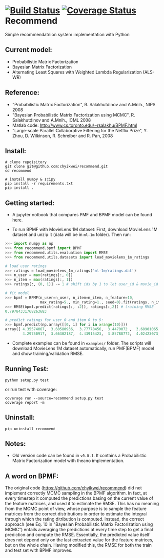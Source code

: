 [![Build Status](https://circleci.com/gh/chyikwei/recommend.png?&style=shield)](https://circleci.com/gh/gh/chyikwei/recommend)
[![Coverage Status](https://coveralls.io/repos/github/chyikwei/recommend/badge.svg?branch=master)](https://coveralls.io/github/chyikwei/recommend?branch=master)
Recommend
=========

Simple recommendatnion system implementation with Python

Current model:
--------------
- Probabilistic Matrix Factorization
- Bayesian Matrix Factorization
- Alternating Least Squares with Weighted Lambda Regularization (ALS-WR)

Reference:
----------
- "Probabilistic Matrix Factorization", R. Salakhutdinov and A.Mnih., NIPS 2008
- "Bayesian Probabilistic Matrix Factorization using MCMC", R. Salakhutdinov and A.Mnih., ICML 2008
- Matlab code: http://www.cs.toronto.edu/~rsalakhu/BPMF.html
- "Large-scale Parallel Collaborative Filtering for the Netflix Prize", Y. Zhou, D. Wilkinson, R. Schreiber and R. Pan, 2008

Install:
--------
```
# clone repoisitory
git clone git@github.com:chyikwei/recommend.git
cd recommend

# install numpy & scipy
pip install -r requirements.txt
pip install .
```

Getting started:
----------------

- A jupyter notbook that compares PMF and BPMF model can be found [here](https://github.com/chyikwei/recommend/blob/master/examples/compare_pmf_bpmf.ipynb).

- To run BPMF with MovieLens 1M dataset:
First, download MovieLens 1M dataset and unzip it (data will be in `ml-1m` folder).
Then run:

```python
>>> import numpy as np
>>> from recommend.bpmf import BPMF
>>> from recommend.utils.evaluation import RMSE
>>> from recommend.utils.datasets import load_movielens_1m_ratings

# load user ratings
>>> ratings = load_movielens_1m_ratings('ml-1m/ratings.dat')
>>> n_user = max(ratings[:, 0])
>>> n_item = max(ratings[:, 1])
>>> ratings[:, (0, 1)] -= 1 # shift ids by 1 to let user_id & movie_id start from 0

# fit model
>>> bpmf = BPMF(n_user=n_user, n_item=n_item, n_feature=10,
                max_rating=5., min_rating=1., seed=0).fit(ratings, n_iters=20)
>>> RMSE(bpmf.predict(ratings[:, :2]), ratings[:,2]) # training RMSE
0.79784331768263683

# predict ratings for user 0 and item 0 to 9:
>>> bpmf.predict(np.array([[0, i] for i in xrange(10)]))
array([ 4.35574067,  3.60580936,  3.77778456,  3.4479072 ,  3.60901065,
        4.29750917,  3.66302187,  4.43915423,  3.85788772,  4.02423073])
```

- Complete examples can be found in `examples/` folder. The scripts will download MovieLens 1M dataset automatically, run PMF(BPMF) model and show training/validation RMSE.


Running Test:
-------------
```
python setup.py test
```

or run test with coverage:
```
coverage run --source=recommend setup.py test
coverage report -m
```

Uninstall:
----------
```
pip uninstall recommend
```

Notes:
------
- Old version code can be found in `v0.0.1`. It contains a Probabilistic Matrix Factorization model with theano implementation.

A word on BPMF: 
----
The original code (https://github.com/chyikwei/recommend) did not implement correctly MCMC sampling in the BPMF algorithm. In fact, at every timestep it computed the predictions basing on the current value of the feature matrices, and used it to estimate the RMSE. This has no meaning from the MCMC point of view, whose purpose is to sample the feature matrices from the correct distributions in order to estimate the integral through which the rating ditribution is computed. 
Instead, the correct approach (see Eq. 10 in "Bayesian Probabilistic Matrix Factorization using MCMC") entails averaging the predictions at every time step to get a final prediction and compute the RMSE. Essentially, the predicted value itself does not depend only on the last extracted value for the feature matrices, but on the whole chain. Having modified this, the RMSE for both the train and test set with BPMF improves.
